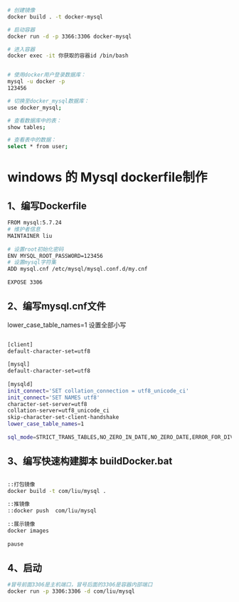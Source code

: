 
```bash
# 创建镜像
docker build . -t docker-mysql

# 启动容器
docker run -d -p 3366:3306 docker-mysql

# 进入容器
docker exec -it 你获取的容器id /bin/bash


# 使用docker用户登录数据库：
mysql -u docker -p
123456

# 切换至docker_mysql数据库：
use docker_mysql;

# 查看数据库中的表：
show tables;

# 查看表中的数据：
select * from user;


```



# windows 的 Mysql dockerfile制作

## 1、编写Dockerfile

```bash
FROM mysql:5.7.24
# 维护者信息
MAINTAINER liu
 
# 设置root初始化密码
ENV MYSQL_ROOT_PASSWORD=123456
# 设置mysql字符集
ADD mysql.cnf /etc/mysql/mysql.conf.d/my.cnf
 
EXPOSE 3306


```

## 2、编写mysql.cnf文件
lower_case_table_names=1 设置全部小写

```bash

[client]
default-character-set=utf8
 
[mysql]
default-character-set=utf8
 
[mysqld]
init_connect='SET collation_connection = utf8_unicode_ci'
init_connect='SET NAMES utf8'
character-set-server=utf8
collation-server=utf8_unicode_ci
skip-character-set-client-handshake
lower_case_table_names=1 
 
sql_mode=STRICT_TRANS_TABLES,NO_ZERO_IN_DATE,NO_ZERO_DATE,ERROR_FOR_DIVISION_BY_ZERO,NO_AUTO_CREATE_USER,NO_ENGINE_SUBSTITUTION

```


## 3、编写快速构建脚本  buildDocker.bat

```bash

::打包镜像
docker build -t com/liu/mysql .
	
::推镜像
::docker push  com/liu/mysql
	
::展示镜像
docker images
	
pause
```

## 4、启动

```bash
#冒号前面3306是主机端口，冒号后面的3306是容器内部端口
docker run -p 3306:3306 -d com/liu/mysql 
```